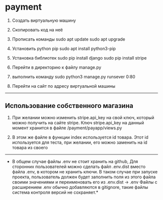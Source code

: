 # payment
1) Создать виртуальную машину

2) Скопировать код на неё

3) Прописать команды 
sudo apt update
sudo apt upgrade

4) Установить python pip
sudo apt install python3-pip

5) Установка библиотек
sudo pip install django
sudo pip install stripe

6) Перейти в директорию к файлу manage.py
7) выполнить команду 
sudo python3 manage.py runsever 0:80
8) Перейти на сайт по адресу виртуальной машины

___

## Использование собственного магазина

1) При желании можно изменить stripe.api_key на свой ключ, который можно получить на сайте stripe. Ключ stripe.api_key на данный момент хранится в файле /payment/payapp/views.py

2) В этом же файле в функции index используется id товара. Этот id используется для теста, при желании, его можно заменить на id товара из своего

___

* В общем случае файлы .env не стоит хранить на github,  Для сторонних пользователей можно сделать файл .env.dist вместо файла .env, в котором не хранить ключи. В таком случае при запуске проекта, пользователь должен будет заполнить поля из этого файла своими значениями и переименовать его из .env.dist -> .env
Файлы с расширением .env обычно добавляются в gitignore, такие файлы система контроля версий не сохраняет.*
